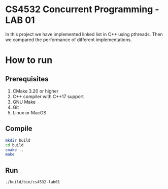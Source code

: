# CS4532 Concurrent Programming - LAB 01

In this project we have implemented linked list in C++ using pthreads.
Then we compared the performance of different implementations.

# How to run

## Prerequisites
1. CMake 3.20 or higher
2. C++ compiler with C++17 support
3. GNU Make
4. Git
5. Linux or MacOS

## Compile

```bash
mkdir build
cd build
cmake ..
make
```

## Run

```bash
./build/bin/cs4532-lab01
```